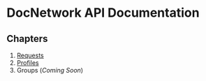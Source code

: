# DocNetwork API Documentation

## Chapters

1. [Requests](/chapters/01-requests.md)
2. [Profiles](/chapters/02-profiles.md)
3. Groups (*Coming Soon*)
